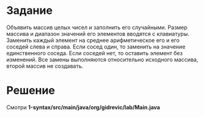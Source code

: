 # Задание

Объявить массив целых чисел и заполнить его случайными. Размер массива и диапазон значений его элементов вводятся с
клавиатуры. Заменить каждый элемент на среднее арифметическое его и его соседей слева и справа. Если сосед один, то
заменить на значение единственного соседа. Если соседей нет, то оставить элемент без изменений. Все замены выполняются
относительно исходного массива, второй массив не создавать.

# Решение

Смотри **1-syntax/src/main/java/org/gidrevic/lab/Main.java**